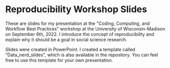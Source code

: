 # Reproducibility Workshop Slides

These are slides for my presentation at the "Coding, Computing, and Workflow Best Practices" workshop at the University of 
Wisconsin-Madison on September 6th, 2022. I introduce the concept of reproducibility and explain why it should be a goal in
social science research.

Slides were created in PowerPoint. I created a template called "Data_nerd_slides", which is also available in the repository. 
You can feel free to use this template for your own presentation.
